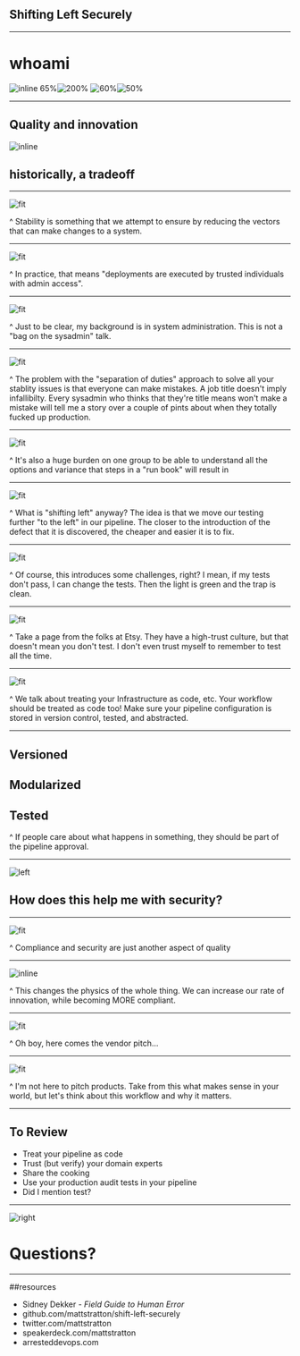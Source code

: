 ## Shifting Left Securely

---

# whoami

![inline 65%](images/chef.png)![200%](images/ado.png)
![60%](images/dodchi.png)![50%](images/licenseplate.jpg)

---

## Quality and innovation

![inline](images/tradeoff.png)

## historically, a tradeoff

---

![fit](images/stability.jpg)

^ Stability is something that we attempt to ensure by reducing the vectors that can make changes to a system.

---

![fit](images/sysadmin.jpg)

^ In practice, that means "deployments are executed by trusted individuals with admin access".

---

![fit](images/linkedin.png)

^ Just to be clear, my background is in system administration. This is not a "bag on the sysadmin" talk.

---

![fit](images/hugemistake.png)

^ The problem with the "separation of duties" approach to solve all your stablity issues is that everyone can make mistakes. A job title doesn't imply infallibilty. Every sysadmin who thinks that they're title means won't make a mistake will tell me a story over a couple of pints about when they totally fucked up production.

---

![fit](images/tar.png)

^ It's also a huge burden on one group to be able to understand all the options and variance that steps in a "run book" will result in

---

![fit](images/left-shift.jpg)

^ What is "shifting left" anyway? The idea is that we move our testing further "to the left" in our pipeline. The closer to the introduction of the defect that it is discovered, the cheaper and easier it is to fix.

---
![fit](images/change-tests.jpg)

^ Of course, this introduces some challenges, right? I mean, if my tests don't pass, I can change the tests. Then the light is green and the trap is clean.

---
![fit](images/trust-but-verify.jpg)

^ Take a page from the folks at Etsy. They have a high-trust culture, but that doesn't mean you don't test. I don't even trust myself to remember to test all the time.

---
![fit](images/interesting.jpg)

^ We talk about treating your Infrastructure as code, etc. Your workflow should be treated as code too! Make sure your pipeline configuration is stored in version control, tested, and abstracted.

---

## Versioned

## Modularized

## Tested

^ If people care about what happens in something, they should be part of the pipeline approval.

---
![left](images/wut.gif)

## How does this help me with security?

---

![fit](images/dino.jpg)

^ Compliance and security are just another aspect of quality

---

![inline](images/physics.png)

^ This changes the physics of the whole thing. We can increase our rate of innovation, while becoming MORE compliant.

---

![fit](images/vendor.jpg)

^ Oh boy, here comes the vendor pitch...

---

![fit](images/chef-workflow.png)

^ I'm not here to pitch products. Take from this what makes sense in your world, but let's think about this workflow and why it matters.

---
## To Review
- Treat your pipeline as code
- Trust (but verify) your domain experts
- Share the cooking
- Use your production audit tests in your pipeline
- Did I mention test?

---
![right](images/micdrop.gif)
# Questions?
---

##resources
- Sidney Dekker - *Field Guide to Human Error*
- github.com/mattstratton/shift-left-securely
- twitter.com/mattstratton
- speakerdeck.com/mattstratton
- arresteddevops.com

